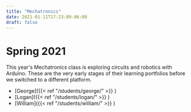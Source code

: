 ```yaml
---
title: "Mechatronics"
date: 2021-01-11T17:23:09-06:00
draft: false
---
```


# Spring 2021

This year's Mechatronics class is exploring circuits and robotics with Arduino. These are the very early stages of their learning portfolios before we switched to a different platform.

* [George]({{< ref "/students/george/" >}} )
* [Logan]({{< ref "/students/logan/" >}} )
* [William]({{< ref "/students/william/" >}} )
